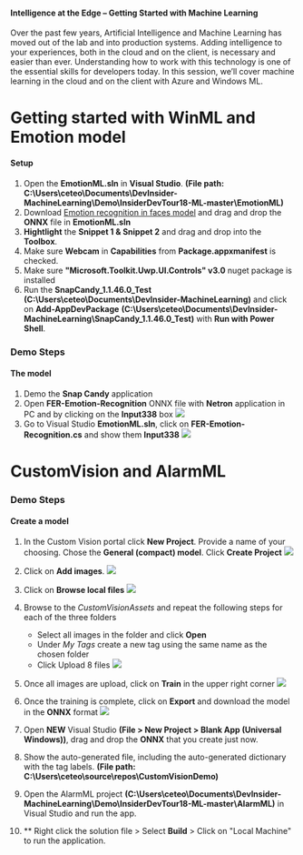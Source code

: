 #### Intelligence at the Edge – Getting Started with Machine Learning
Over the past few years, Artificial Intelligence and Machine Learning has moved out of the lab and into production systems. Adding intelligence to your experiences, both in the cloud and on the client, is necessary and easier than ever. Understanding how to work with this technology is one of the essential skills for developers today. In this session, we’ll cover machine learning in the cloud and on the client with Azure and Windows ML.

# Getting started with WinML and Emotion model
####  Setup
1. Open the **EmotionML.sln** in **Visual Studio**. **(File path: C:\Users\ceteo\Documents\DevInsider-MachineLearning\Demo\InsiderDevTour18-ML-master\EmotionML)**
2. Download [Emotion recognition in faces model](https://gallery.azure.ai/Model/Emotion-recognition-in-faces-FER) and drag and drop the **ONNX** file in **EmotionML.sln**
3. **Hightlight** the **Snippet 1 & Snippet 2** and drag and drop into the **Toolbox**.
4. Make sure **Webcam** in  **Capabilities** from **Package.appxmanifest** is checked.
5. Make sure **"Microsoft.Toolkit.Uwp.UI.Controls" v3.0** nuget package is installed
6. Run the **SnapCandy_1.1.46.0_Test** **(C:\Users\ceteo\Documents\DevInsider-MachineLearning)** and click on **Add-AppDevPackage**  **(C:\Users\ceteo\Documents\DevInsider-MachineLearning\SnapCandy_1.1.46.0_Test)** with **Run with Power Shell**.

### Demo Steps

#### The model
1. Demo the **Snap Candy** application
2. Open **FER-Emotion-Recognition** ONNX file with **Netron** application in PC and by clicking on the **Input338** box
![](https://github.com/ceteongvanness/eventdemo/blob/master/Insider%20Dev%20Tour/Image/C7.png)
3. Go to Visual Studio **EmotionML.sln**, click on **FER-Emotion-Recognition.cs** and show them **Input338**
![](https://github.com/ceteongvanness/eventdemo/blob/master/Insider%20Dev%20Tour/Image/C8.PNG)

#### 

# CustomVision and AlarmML
### Demo Steps

#### Create a model
1. In the Custom Vision portal click **New Project**. Provide a name of your choosing. Chose the **General (compact) model**. Click **Create Project**
![](https://github.com/ceteongvanness/eventdemo/blob/master/Insider%20Dev%20Tour/Image/C1.png)
2. Click on **Add images**.
![](https://github.com/ceteongvanness/eventdemo/blob/master/Insider%20Dev%20Tour/Image/C2.png)
3. Click on **Browse local files**
![](https://github.com/ceteongvanness/eventdemo/blob/master/Insider%20Dev%20Tour/Image/C3.png)
4. Browse to the *CustomVisionAssets* and repeat the following steps for each of the three folders

	- Select all images in the folder and click **Open**
	- Under *My Tags* create a new tag using the same name as the chosen folder
	- Click Upload 8 files
![](https://github.com/ceteongvanness/eventdemo/blob/master/Insider%20Dev%20Tour/Image/C4.png)
5. Once all images are upload, click on **Train** in the upper right corner
![](https://github.com/ceteongvanness/eventdemo/blob/master/Insider%20Dev%20Tour/Image/C5.png)
6. Once the training is complete, click on **Export** and download the model in the **ONNX** format
![](https://github.com/ceteongvanness/eventdemo/blob/master/Insider%20Dev%20Tour/Image/C6.png)

7. Open **NEW** Visual Studio **(File > New Project > Blank App (Universal Windows))**, drag and drop the **ONNX** that you create just now.

8. Show the auto-generated file, including the auto-generated dictionary with the tag labels.
**(File path: C:\Users\ceteo\source\repos\CustomVisionDemo)**

9. Open the AlarmML project **(C:\Users\ceteo\Documents\DevInsider-MachineLearning\Demo\InsiderDevTour18-ML-master\AlarmML)** in Visual Studio and run the app.
10. ** Right click the solution file > Select **Build** > Click on "Local Machine" to run the application.
